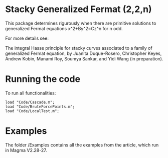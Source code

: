 # Stacky Generalized Fermat (2,2,n)

This package determines rigurously when there are primitive solutions to 
generalized Fermat equations x^2+By^2=Cz^n for n odd.

For more details see:

The integral Hasse principle for stacky curves associated to a family of 
generalized Fermat equation, by Juanita Duque-Rosero, Christopher Keyes, 
Andrew Kobin, Manami Roy, Soumya Sankar, and Yidi Wang (in preparation). 

# Running the code
To run all functionalities:
```
load "Code/Cascade.m";
load "Code/BruteForcePoints.m";
load "Code/LocalTest.m";
```

# Examples
The folder /Examples contains all the examples from the article, which 
run in Magma V2.28-27.
